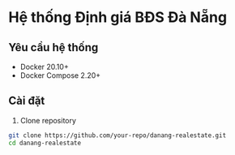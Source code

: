 # Hệ thống Định giá BĐS Đà Nẵng

## Yêu cầu hệ thống
- Docker 20.10+
- Docker Compose 2.20+

## Cài đặt
1. Clone repository
```bash
git clone https://github.com/your-repo/danang-realestate.git
cd danang-realestate

